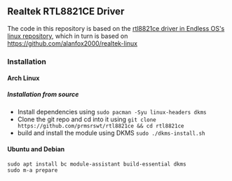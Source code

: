 ## Realtek RTL8821CE Driver
The code in this repository is based on the [rtl8821ce driver in Endless OS's linux repository](https://github.com/endlessm/linux/tree/master/drivers/net/wireless/rtl8821ce), which in turn is based on https://github.com/alanfox2000/realtek-linux 

### Installation
#### Arch Linux
##### Installation from source
- Install dependencies using `sudo pacman -Syu linux-headers dkms`
- Clone the git repo and cd into it using `git clone https://github.com/prmsrswt/rtl8821ce && cd rtl8821ce`
- build and install the module using DKMS `sudo ./dkms-install.sh`

#### Ubuntu and Debian
```
sudo apt install bc module-assistant build-essential dkms
sudo m-a prepare
```